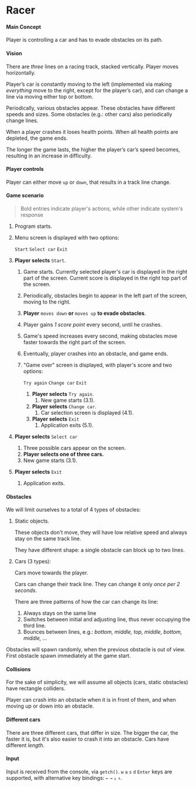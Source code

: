 # Racer


#### Main Concept

Player is controlling a car and has to evade obstacles on its path.



#### Vision

There are *three* lines on a racing track, stacked vertically.  Player moves horizontally.

Player’s car is constantly moving to the left (implemented via making *everything* move to the right, except for the player’s car), and can change a line via moving either top or bottom.

Periodically, various obstacles appear. These obstacles have different speeds and sizes. Some obstacles (e.g.: other cars) also periodically change lines.

When a player crashes it loses health points. When all health points are depleted, the game ends.

The longer the game lasts, the higher the player’s car’s speed becomes, resulting in an increase in difficulty.



#### Player controls

Player can either move `up` or `down`, that results in a track line change.



#### Game scenario

> Bold entries indicate player's actions, while other indicate system's response

1. Program starts.

2. Menu screen is displayed with two options:

   `Start` `Select car` `Exit`

3. **Player selects** `Start`.

   1. Game starts. Currently selected player's car is displayed in the right part of the screen. Current score is displayed in the right top part of the screen.

   2. Periodically, obstacles begin to appear in the left part of the screen, moving to the right.

   3. **Player** `moves down` **or** `moves up` **to evade obstacles**.

   4. Player gains *1 score point* every second, until he crashes.

   5. Game's speed increases every second, making obstacles move faster towards the right part of the screen.

   6. Eventually, player crashes into an obstacle, and game ends.

   7. "Game over" screen is displayed, with player's score and two options:

      `Try again` `Change car` `Exit`

      1. **Player selects** `Try again`.
         1. New game starts (3.1).
      2. **Player selects** `Change car`.
         1. Car selection screen is displayed (4.1).
      3. **Player selects** `Exit`
         1. Application exits (5.1).

4. **Player selects** `Select car`

   1. Three possible cars appear on the screen.
   2. **Player selects one of three cars.**
   3. New game starts (3.1).

5. **Player selects** `Exit`

   1. Application exits.

      

#### Obstacles

We will limit ourselves to a total of 4 types of obstacles:

1. Static objects.

   These objects don't move, they will have low relative speed and always stay on the same track line.

   They have different shape: a single obstacle can block up to two lines.

2. Cars (3 types):

   Cars move towards the player.

   Cars can change their track line. They can change it only *once per 2 seconds*.

   There are three patterns of how the car can change its line:

   1. Always stays on the same line
   2. Switches between initial and adjusting line, thus never occupying the third line.
   3. Bounces between lines, e.g.: *bottom, middle, top, middle, bottom, middle, ...*

Obstacles will spawn randomly, when the previous obstacle is out of view. First obstacle spawn immediately at the game start.



#### Collisions

For the sake of simplicity, we will assume all objects (cars, static obstacles) have rectangle colliders. 

Player can crash into an obstacle when it is in front of them, and when moving up or down into an obstacle.



#### Different cars

There are three different cars, that differ in size. The bigger the car, the faster it is, but it's also easier to crash it into an obstacle. Cars have different *length*. 



#### Input

Input is received from the console, via `getch()`. `w` `a` `s` `d` `Enter` keys are supported, with alternative key bindings: `←` `→` `↓` `↑`.

